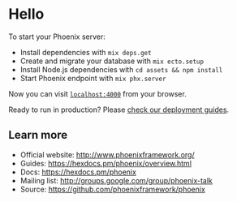 # Hello

To start your Phoenix server:

  * Install dependencies with `mix deps.get`
  * Create and migrate your database with `mix ecto.setup`
  * Install Node.js dependencies with `cd assets && npm install`
  * Start Phoenix endpoint with `mix phx.server`

Now you can visit [`localhost:4000`](http://localhost:4000) from your browser.

Ready to run in production? Please [check our deployment guides](https://hexdocs.pm/phoenix/deployment.html).

## Learn more

  * Official website: http://www.phoenixframework.org/
  * Guides: https://hexdocs.pm/phoenix/overview.html
  * Docs: https://hexdocs.pm/phoenix
  * Mailing list: http://groups.google.com/group/phoenix-talk
  * Source: https://github.com/phoenixframework/phoenix


